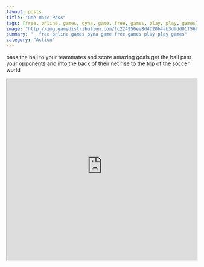 ```yaml
---
layout: posts
title: "One More Pass"
tags: [free, online, games, oyna, game, free, games, play, play, games]
image: "http://img.gamedistribution.com/fc224956ee8d4720b4ab3dfdd01f56bf.jpg"
summary: "  free online games oyna game free games play play games"
category: "Action"
---
```


pass the ball to your teammates and score amazing goals get the ball past your opponents and into the back of their net rise to the top of the soccer world

<iframe width="100%" height="480px;" src="http://html5.gamedistribution.com/fc224956ee8d4720b4ab3dfdd01f56bf/"></iframe>